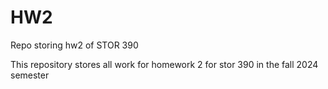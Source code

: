 # HW2
Repo storing hw2 of STOR 390

This repository stores all work for homework 2 for stor 390 in the fall 2024 semester
